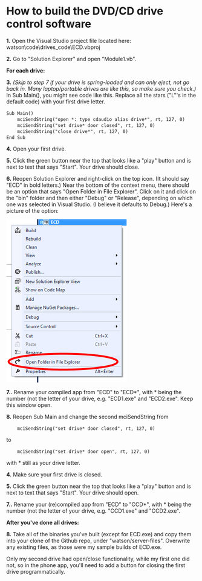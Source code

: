 How to build the DVD/CD drive control software
==============================================

**1.** Open the Visual Studio project file located here: watson\code\drives_code\ECD.vbproj

**2.** Go to "Solution Explorer" and open "Module1.vb".

**For each drive:**

**3.** *(Skip to step 7 if your drive is spring-loaded and can only eject, not go back in. Many laptop/portable drives are like this, so make sure you check.)* In Sub Main(), you might see code like this. Replace all the stars ("L"'s in the default code) with your first drive letter.

```VB.net
Sub Main()
    mciSendString("open *: type cdaudio alias drive*", rt, 127, 0)
    mciSendString("set drive* door closed", rt, 127, 0)
    mciSendString("close drive*", rt, 127, 0)
End Sub
```

**4.** Open your first drive.

**5.** Click the green button near the top that looks like a "play" button and is next to text that says "Start". Your drive should close.

**6.** Reopen Solution Explorer and right-click on the top icon. (It should say "ECD" in bold letters.) Near the bottom of the context menu, there should be an option that says "Open Folder in File Explorer". Click on it and click on the "bin" folder and then either "Debug" or "Release", depending on which one was selected in Visual Studio. (I believe it defaults to Debug.) Here's a picture of the option:

![alt text](https://github.com/milkey-mouse/watson/raw/master/instructions/computer/software/drives/context-menu.png "The correct button is circled.")

**7..** Rename your compiled app from "ECD" to "ECD\*", with \* being the number (not the letter of your drive, e.g. "ECD1.exe" and "ECD2.exe". Keep this window open.

**8.** Reopen Sub Main and change the second mciSendString from

```VB.net
    mciSendString("set drive* door closed", rt, 127, 0)
```
to
```VB.net
    mciSendString("set drive* door open", rt, 127, 0)
```
with \* still as your drive letter.

**4.** Make sure your first drive is closed.

**5.** Click the green button near the top that looks like a "play" button and is next to text that says "Start". Your drive should open.

**7..** Rename your (re)compiled app from "ECD" to "CCD\*", with \* being the number (not the letter of your drive, e.g. "CCD1.exe" and "CCD2.exe".

**After you've done all drives:**

**8.** Take all of the binaries you've built (except for ECD.exe) and copy them into your clone of the Github repo, under "watson/server-files". Overwrite any existing files, as those were my sample builds of ECD.exe.

Only my second drive had open/close functionality, while my first one did not, so in the phone app, you'll need to add a button for closing the first drive programmatically.
